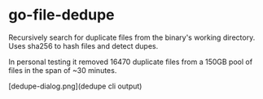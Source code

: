 # go-file-dedupe

Recursively search for duplicate files from the binary's working directory. Uses sha256 to hash files and detect dupes. 

In personal testing it removed 16470 duplicate files from a 150GB pool of files in the span of ~30 minutes.

[dedupe-dialog.png](dedupe cli output)
